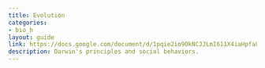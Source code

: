 ```yaml
---
title: Evolution
categories:
- bio_h
layout: guide
link: https://docs.google.com/document/d/1pqie2io9OkNCJJLmI611X4iaHpfa8jfW6gzwzxe6cNE/
description: Darwin's principles and social behaviors.
---
```


